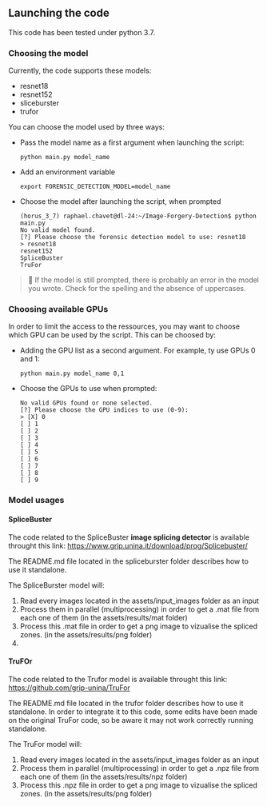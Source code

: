 ## Launching the code

This code has been tested under python 3.7.

### Choosing the model
Currently, the code supports these models:
* resnet18
* resnet152
* sliceburster
* trufor

You can choose the model used by three ways:
* Pass the model name as a first argument when launching the script:
    ````
    python main.py model_name
    `````
* Add an environment variable
    ````
    export FORENSIC_DETECTION_MODEL=model_name
    `````
* Choose the model after launching the script, when prompted
    ````
    (horus_3_7) raphael.chavet@dl-24:~/Image-Forgery-Detection$ python main.py
    No valid model found.
    [?] Please choose the forensic detection model to use: resnet18
    > resnet18
    resnet152
    SpliceBuster
    TruFor
    ````

> :wrench: If the model is still prompted, there is probably an error in the model you wrote. Check for the spelling and the absence of uppercases.

### Choosing available GPUs
In order to limit the access to the ressources, you may want to choose which GPU can be used by the script.
This can be choosed by:

* Adding the GPU list as a second argument. For example, ty use GPUs 0 and 1:
    ````
    python main.py model_name 0,1
    `````
* Choose the GPUs to use when prompted:
    ````
    No valid GPUs found or none selected.
    [?] Please choose the GPU indices to use (0-9): 
    > [X] 0
    [ ] 1
    [ ] 2
    [ ] 3
    [ ] 4
    [ ] 5
    [ ] 6
    [ ] 7
    [ ] 8
    [ ] 9
    ````

### Model usages

#### SpliceBuster

The code related to the SpliceBuster **image splicing detector** is available throught this link:
 https://www.grip.unina.it/download/prog/Splicebuster/

 The README.md file located in the spliceburster folder describes how to use it standalone.

The SpliceBurster model will:
1. Read every images located in the assets/input_images folder as an input
2. Process them in parallel (multiprocessing) in order to get a .mat file from each one of them (in the assets/results/mat folder)
3. Process this .mat file in order to get a png image to vizualise the spliced zones. (in the assets/results/png folder)
4. 
#### TruFOr

The code related to the Trufor model is available throught this link:
 https://github.com/grip-unina/TruFor

 The README.md file located in the trufor folder describes how to use it standalone. In order to integrate it to this code, some edits have been made on the original TruFor code, so be aware it may not work correctly running standalone.

The TruFor model will:
1. Read every images located in the assets/input_images folder as an input
2. Process them in parallel (multiprocessing) in order to get a .npz file from each one of them (in the assets/results/npz folder)
3. Process this .npz file in order to get a png image to vizualise the spliced zones. (in the assets/results/png folder)